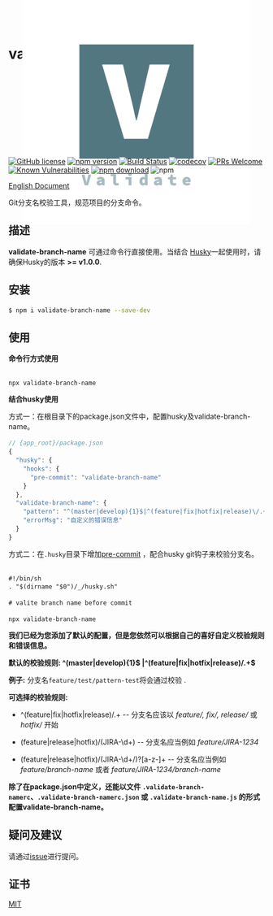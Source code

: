 # validate-branch-name

<p align="center">
  <a href="https://nextjs.org">
    <img src="https://github.com/JsonMa/validate-branch-name/blob/master/logo_transparent.png?raw=true" height="450px" style="margin: -150px 0">
  </a>
</p>

[![GitHub license](https://img.shields.io/badge/license-MIT-blue.svg)](https://github.com/JsonMa/validate-branch-name/blob/master/LICENSE)
[![npm version](https://img.shields.io/npm/v/validate-branch-name.svg?style=flat)](https://www.npmjs.com/package/validate-branch-name)
[![Build Status](https://www.travis-ci.org/JsonMa/validate-branch-name.svg?branch=master)](https://www.travis-ci.org/JsonMa/validate-branch-name)
[![codecov](https://codecov.io/gh/JsonMa/validate-branch-name/branch/master/graph/badge.svg)](https://codecov.io/gh/JsonMa/validate-branch-name)
[![PRs Welcome](https://img.shields.io/badge/PRs-welcome-brightgreen.svg)](https://github.com/JsonMa/validate-branch-name/pulls)
[![Known Vulnerabilities][snyk-image]][snyk-url]
[![npm download][download-image]][download-url]
![npm](https://img.shields.io/npm/dt/validate-branch-name)

[snyk-image]: https://snyk.io/test/npm/validate-branch-name/badge.svg?style=flat-square
[snyk-url]: https://snyk.io/test/npm/validate-branch-name
[download-image]: https://img.shields.io/npm/dm/validate-branch-name.svg?style=flat-square
[download-url]: https://npmjs.org/package/validate-branch-name


[English Document](https://github.com/JsonMa/validate-branch-name/blob/master/README.md)

Git分支名校验工具，规范项目的分支命令。

## 描述

**validate-branch-name** 可通过命令行直接使用。当结合 [Husky](https://github.com/typicode/husky)一起使用时，请确保Husky的版本 **>= v1.0.0**.

<!--
Description here.
-->

## 安装

```bash
$ npm i validate-branch-name --save-dev

```

## 使用

**命令行方式使用**
```shell

npx validate-branch-name

```

**结合husky使用**

方式一：在根目录下的package.json文件中，配置husky及validate-branch-name。

```js
// {app_root}/package.json
{
  "husky": {
    "hooks": {
      "pre-commit": "validate-branch-name"
    }
  },
  "validate-branch-name": {
    "pattern": "^(master|develop){1}$|^(feature|fix|hotfix|release)\/.+$",
    "errorMsg": "自定义的错误信息"
  }
}
```

方式二：在`.husky`目录下增加[pre-commit](https://github.com/JsonMa/validate-branch-name/blob/master/example/pre-commit) ，配合husky git钩子来校验分支名。

```shell

#!/bin/sh
. "$(dirname "$0")/_/husky.sh"

# valite branch name before commit

npx validate-branch-name 

```
**我们已经为您添加了默认的配置，但是您依然可以根据自己的喜好自定义校验规则和错误信息。**

**默认的校验规则: ^(master|develop){1}$ |^(feature|fix|hotfix|release)\/.+$**

**例子:** 分支名`feature/test/pattern-test`将会通过校验 .

**可选择的校验规则:**

- ^(feature|fix|hotfix|release)\/.+ -- 分支名应该以 _feature/, fix/, release/_ 或 _hotfix/_ 开始

* (feature|release|hotfix)\/(JIRA-\d+) -- 分支名应当例如 _feature/JIRA-1234_

- (feature|release|hotfix)\/(JIRA-\d+\/)?[a-z-]+ -- 分支名应当例如 _feature/branch-name_ 或者 _feature/JIRA-1234/branch-name_

**除了在package.json中定义，还能以文件 `.validate-branch-namerc`、`.validate-branch-namerc.json` 或 `.validate-branch-name.js` 的形式配置validate-branch-name。**


## 疑问及建议

请通过[issue](https://github.com/JsonMa/validate-branch-name/issues)进行提问。

## 证书

[MIT](LICENSE)
